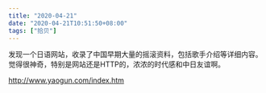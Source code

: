 ```yaml
---
title: "2020-04-21"
date: "2020-04-21T10:51:50+08:00"
tags: ["拾贝"]
---
```


发现一个日语网站，收录了中国早期大量的摇滚资料，包括歌手介绍等详细内容。觉得很神奇，特别是网站还是HTTP的，浓浓的时代感和中日友谊啊。

http://www.yaogun.com/index.htm